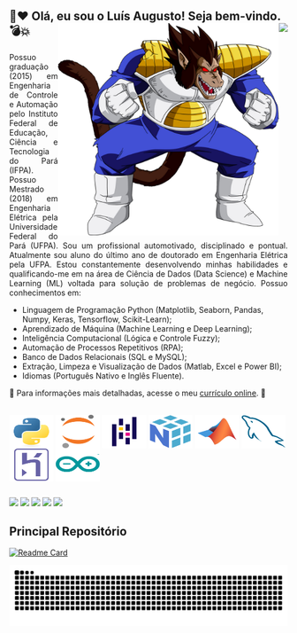 ## 🚀❤️ Olá, eu sou o Luís Augusto! Seja bem-vindo. 💣💥 <img src="https://komarev.com/ghpvc/?username=Radamantus&color=blueviolet&label=Visualizações+do+Perfil&style=flat-square" align="right"/> <img src="https://raw.githubusercontent.com/Radamantus/Radamantus/main/dbz02.png" min-width="400px" max-width="400px" width="400px" align="right" alt="Radamantus Picture">

<p align = 'justify' >
Possuo graduação (2015) em Engenharia de Controle e Automação pelo Instituto Federal de Educação, Ciência e Tecnologia do Pará (IFPA). Possuo Mestrado (2018) em Engenharia Elétrica pela Universidade Federal do Pará (UFPA). Sou um profissional automotivado, disciplinado e pontual. Atualmente sou aluno do último ano de doutorado em Engenharia Elétrica pela UFPA. Estou constantemente desenvolvendo minhas habilidades e qualificando-me em na área de Ciência de Dados (Data Science) e Machine Learning (ML) voltada para solução de problemas de negócio. Possuo conhecimentos em:</p>

- Linguagem de Programação Python (Matplotlib, Seaborn, Pandas, Numpy, Keras, Tensorflow, Scikit-Learn);
- Aprendizado de Máquina (Machine Learning e Deep Learning);
- Inteligência Computacional (Lógica e Controle Fuzzy);
- Automação de Processos Repetitivos (RPA);
- Banco de Dados Relacionais (SQL e MySQL);
- Extração, Limpeza e Visualização de Dados (Matlab, Excel e Power BI);
- Idiomas (Português Nativo e Inglês Fluente).

🚨 Para informações mais detalhadas, acesse o meu [currículo online](https://radamantus.github.io). 🚨

<div style="display: inline_block"><br>
  <img align="center" alt="Guto-Python" height="60" width="80" src="https://raw.githubusercontent.com/devicons/devicon/master/icons/python/python-original.svg">
  <img align="center" alt="Guto-Jupyter" height="60" width="80" src="https://raw.githubusercontent.com/devicons/devicon/master/icons/jupyter/jupyter-original.svg">
  <img align="center" alt="Guto-Pandas" height="60" width="80" src="https://raw.githubusercontent.com/devicons/devicon/master/icons/pandas/pandas-original.svg">
  <img align="center" alt="Guto-Numpy" height="60" width="80" src="https://raw.githubusercontent.com/devicons/devicon/master/icons/numpy/numpy-original.svg">
  <img align="center" alt="Guto-Matlab" height="60" width="80" src="https://raw.githubusercontent.com/devicons/devicon/master/icons/matlab/matlab-original.svg">
  <img align="center" alt="Guto-Mysql" height="60" width="80" src="https://raw.githubusercontent.com/devicons/devicon/master/icons/mysql/mysql-original.svg">
  <img align="center" alt="Guto-Heroku" height="60" width="80" src="https://raw.githubusercontent.com/devicons/devicon/master/icons/heroku/heroku-original.svg">
  <img align="center" alt="Guto-Arduino" height="60" width="80" src="https://raw.githubusercontent.com/devicons/devicon/master/icons/arduino/arduino-original.svg">
</div>

##
 
<div> 
 <a href="https://twitter.com/gutossauros" target="_blank"><img src="https://img.shields.io/badge/Twitter-1DA1F2?style=for-the-badge&logo=twitter&logoColor=white" target="_blank"></a>
  <a href="https://www.youtube.com/channel/UC4VNzZ3_7Dl6v9r3jLdYuJw" target="_blank"><img src="https://img.shields.io/badge/YouTube-FF0000?style=for-the-badge&logo=youtube&logoColor=white" target="_blank"></a>
  <a href="https://instagram.com/gutossauros" target="_blank"><img src="https://img.shields.io/badge/-Instagram-A11DF2?style=for-the-badge&logo=instagram&logoColor=white" target="_blank"></a>
  <a href = "mailto:luis.mesquita.castro@gmail.com"><img src="https://img.shields.io/badge/Gmail-BB001B?style=for-the-badge&logo=gmail&logoColor=white" target="_blank"></a>
  <a href="https://www.linkedin.com/in/luismesquitacastro" target="_blank"><img src="https://img.shields.io/badge/-LinkedIn-%230077B5?style=for-the-badge&logo=linkedin&logoColor=white" target="_blank"></a>
 
## Principal Repositório 
[![Readme Card](https://github-readme-stats.vercel.app/api/pin/?username=Radamantus&repo=Python_Notebooks&theme=algolia)](https://github.com/Radamantus/Python_Notebooks)
 
![Snake animation](https://github.com/Radamantus/Radamantus/blob/output/github-contribution-grid-snake.svg)
 
</div>
